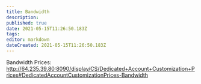 ```yaml
---
title: Bandwidth
description: 
published: true
date: 2021-05-15T11:26:50.183Z
tags: 
editor: markdown
dateCreated: 2021-05-15T11:26:50.183Z
---
```


Bandwidth Prices: http://64.235.39.80:8090/display/CS/Dedicated+Account+Customization+Prices#DedicatedAccountCustomizationPrices-Bandwidth